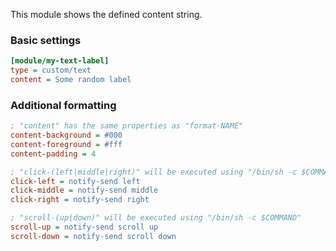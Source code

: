 This module shows the defined content string.

### Basic settings
```ini
[module/my-text-label]
type = custom/text
content = Some random label
```

### Additional formatting
```ini
; "content" has the same properties as "format-NAME"
content-background = #000
content-foreground = #fff
content-padding = 4

; "click-(left|middle|right)" will be executed using "/bin/sh -c $COMMAND"
click-left = notify-send left
click-middle = notify-send middle
click-right = notify-send right

; "scroll-(up|down)" will be executed using "/bin/sh -c $COMMAND"
scroll-up = notify-send scroll up
scroll-down = notify-send scroll down
```
